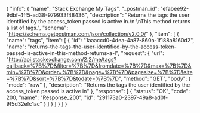 {
  "info": {
    "name": "Stack Exchange My Tags",
    "_postman_id": "efabee92-9dbf-4ff5-ad38-979933f48436",
    "description": "Returns the tags the user identified by the access_token passed is active in.\n \nThis method returns a list of tags.",
    "schema": "https://schema.getpostman.com/json/collection/v2.0.0/"
  },
  "item": [
    {
      "name": "tags",
      "item": [
        {
          "id": "1aaaccd0-4dea-4a87-860a-1f188a8160d2",
          "name": "returns-the-tags-the-user-identified-by-the-access-token-passed-is-active-in-this-method-returns-a-l",
          "request": {
            "url": "http://api.stackexchange.com/2.2/me/tags?callback=%7B%7D&filter=%7B%7D&fromdate=%7B%7D&max=%7B%7D&min=%7B%7D&order=%7B%7D&page=%7B%7D&pagesize=%7B%7D&site=%7B%7D&sort=%7B%7D&todate=%7B%7D",
            "method": "GET",
            "body": {
              "mode": "raw"
            },
            "description": "Returns the tags the user identified by the access_token passed is active in"
          },
          "response": [
            {
              "status": "OK",
              "code": 200,
              "name": "Response_200",
              "id": "291173a0-2397-49a8-ad0f-9f5d32efc1ac"
            }
          ]
        }
      ]
    }
  ]
}